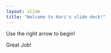 ```yaml
---
layout: slide
title: "Welcome to Hari's slide deck!"
---
```


Use the right arrow to begin!

Great Job!
